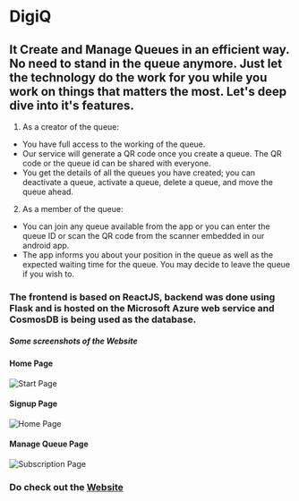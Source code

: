 # DigiQ

## It Create and Manage Queues in an efficient way. No need to stand in the queue anymore. Just let the technology do the work for you while you work on things that matters the most. Let's deep dive into it's features.

1) As a creator of the queue:

- You have full access to the working of the queue.
- Our service will generate a QR code once you create a queue. The QR code or the queue id can be shared with everyone.
- You get the details of all the queues you have created; you can deactivate a queue, activate a queue, delete a queue, and move the queue ahead.

2) As a member of the queue:

- You can join any queue available from the app or you can enter the queue ID or scan the QR code from the scanner embedded in our android app.
- The app informs you about your position in the queue as well as the expected waiting time for the queue. You may decide to leave the queue if you wish to.

### The frontend is based on ReactJS, backend was done using Flask and is hosted on the Microsoft Azure web service and CosmosDB is being used as the database.

##### Some screenshots of the Website

#### Home Page

![Start Page](https://github.com/shubhamjain1922/digiQ/tree/main/img/home.png)

#### Signup Page

![Home Page](https://github.com/shubhamjain1922/digiQ/tree/main/img/signup.png)

#### Manage Queue Page

![Subscription Page](https://github.com/shubhamjain1922/digiQ/tree/main/img/managepage.png)

### Do check out the [Website](http://digique.herokuapp.com/)
